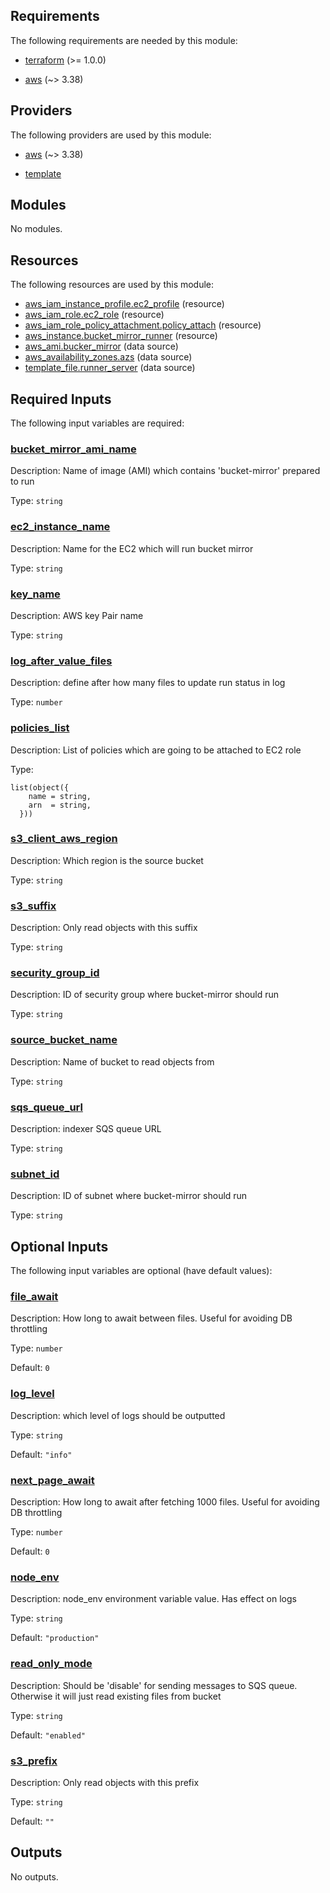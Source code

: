 <!-- BEGIN_TF_DOCS -->
## Requirements

The following requirements are needed by this module:

- <a name="requirement_terraform"></a> [terraform](#requirement\_terraform) (>= 1.0.0)

- <a name="requirement_aws"></a> [aws](#requirement\_aws) (~> 3.38)

## Providers

The following providers are used by this module:

- <a name="provider_aws"></a> [aws](#provider\_aws) (~> 3.38)

- <a name="provider_template"></a> [template](#provider\_template)

## Modules

No modules.

## Resources

The following resources are used by this module:

- [aws_iam_instance_profile.ec2_profile](https://registry.terraform.io/providers/hashicorp/aws/latest/docs/resources/iam_instance_profile) (resource)
- [aws_iam_role.ec2_role](https://registry.terraform.io/providers/hashicorp/aws/latest/docs/resources/iam_role) (resource)
- [aws_iam_role_policy_attachment.policy_attach](https://registry.terraform.io/providers/hashicorp/aws/latest/docs/resources/iam_role_policy_attachment) (resource)
- [aws_instance.bucket_mirror_runner](https://registry.terraform.io/providers/hashicorp/aws/latest/docs/resources/instance) (resource)
- [aws_ami.bucker_mirror](https://registry.terraform.io/providers/hashicorp/aws/latest/docs/data-sources/ami) (data source)
- [aws_availability_zones.azs](https://registry.terraform.io/providers/hashicorp/aws/latest/docs/data-sources/availability_zones) (data source)
- [template_file.runner_server](https://registry.terraform.io/providers/hashicorp/template/latest/docs/data-sources/file) (data source)

## Required Inputs

The following input variables are required:

### <a name="input_bucket_mirror_ami_name"></a> [bucket\_mirror\_ami\_name](#input\_bucket\_mirror\_ami\_name)

Description: Name of image (AMI) which contains 'bucket-mirror' prepared to run

Type: `string`

### <a name="input_ec2_instance_name"></a> [ec2\_instance\_name](#input\_ec2\_instance\_name)

Description: Name for the EC2 which will run bucket mirror

Type: `string`

### <a name="input_key_name"></a> [key\_name](#input\_key\_name)

Description: AWS key Pair name

Type: `string`

### <a name="input_log_after_value_files"></a> [log\_after\_value\_files](#input\_log\_after\_value\_files)

Description: define after how many files to update run status in log

Type: `number`

### <a name="input_policies_list"></a> [policies\_list](#input\_policies\_list)

Description: List of policies which are going to be attached to EC2 role

Type:

```hcl
list(object({
    name = string,
    arn  = string,
  }))
```

### <a name="input_s3_client_aws_region"></a> [s3\_client\_aws\_region](#input\_s3\_client\_aws\_region)

Description: Which region is the source bucket

Type: `string`

### <a name="input_s3_suffix"></a> [s3\_suffix](#input\_s3\_suffix)

Description: Only read objects with this suffix

Type: `string`

### <a name="input_security_group_id"></a> [security\_group\_id](#input\_security\_group\_id)

Description: ID of security group where bucket-mirror should run

Type: `string`

### <a name="input_source_bucket_name"></a> [source\_bucket\_name](#input\_source\_bucket\_name)

Description: Name of bucket to read objects from

Type: `string`

### <a name="input_sqs_queue_url"></a> [sqs\_queue\_url](#input\_sqs\_queue\_url)

Description: indexer SQS queue URL

Type: `string`

### <a name="input_subnet_id"></a> [subnet\_id](#input\_subnet\_id)

Description: ID of subnet where bucket-mirror should run

Type: `string`

## Optional Inputs

The following input variables are optional (have default values):

### <a name="input_file_await"></a> [file\_await](#input\_file\_await)

Description: How long to await between files. Useful for avoiding DB throttling

Type: `number`

Default: `0`

### <a name="input_log_level"></a> [log\_level](#input\_log\_level)

Description: which level of logs should be outputted

Type: `string`

Default: `"info"`

### <a name="input_next_page_await"></a> [next\_page\_await](#input\_next\_page\_await)

Description: How long to await after fetching 1000 files. Useful for avoiding DB throttling

Type: `number`

Default: `0`

### <a name="input_node_env"></a> [node\_env](#input\_node\_env)

Description: node\_env environment variable value. Has effect on logs

Type: `string`

Default: `"production"`

### <a name="input_read_only_mode"></a> [read\_only\_mode](#input\_read\_only\_mode)

Description: Should be 'disable' for sending messages to SQS queue. Otherwise it will just read existing files from bucket

Type: `string`

Default: `"enabled"`

### <a name="input_s3_prefix"></a> [s3\_prefix](#input\_s3\_prefix)

Description: Only read objects with this prefix

Type: `string`

Default: `""`

## Outputs

No outputs.
<!-- END_TF_DOCS -->